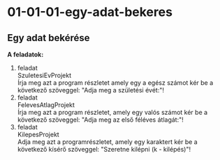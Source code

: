 # 01-01-01-egy-adat-bekeres
## Egy adat bekérése
**A feladatok:**
1. feladat   
SzuletesiEvProjekt   
Írja meg azt a program részletet amely egy a egész számot kér be a következő szöveggel: "Adja meg a születési évét:"!   
2. feladat   
FelevesAtlagProjekt   
Írja meg azt a program részletet, amely egy valós számot kér be a következő szöveggel: "Adja meg az első féléves átlagát:"!   
3. feladat   
KilepesProjekt   
Adja meg azt a programrészletet, amely egy karaktert kér be a következő kísérő szöveggel: "Szeretne kilépni (k - kilépés)"!   
